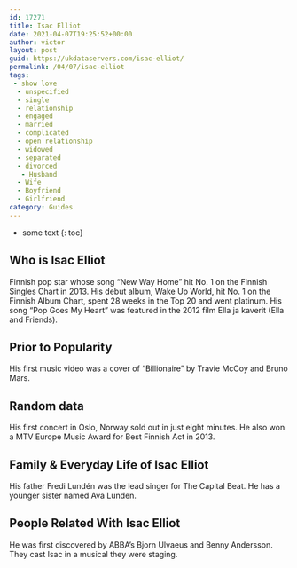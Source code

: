 ```yaml
---
id: 17271
title: Isac Elliot
date: 2021-04-07T19:25:52+00:00
author: victor
layout: post
guid: https://ukdataservers.com/isac-elliot/
permalink: /04/07/isac-elliot
tags:
 - show love
  - unspecified
  - single
  - relationship
  - engaged
  - married
  - complicated
  - open relationship
  - widowed
  - separated
  - divorced
   - Husband
  - Wife
  - Boyfriend
  - Girlfriend
category: Guides
---
```


* some text
{: toc}


## Who is Isac Elliot



Finnish pop star whose song &#8220;New Way Home&#8221; hit No. 1 on the Finnish Singles Chart in 2013. His debut album, Wake Up World, hit No. 1 on the Finnish Album Chart, spent 28 weeks in the Top 20 and went platinum. His song &#8220;Pop Goes My Heart&#8221; was featured in the 2012 film Ella ja kaverit (Ella and Friends). 

                
                
                
## Prior to Popularity



His first music video was a cover of &#8220;Billionaire&#8221; by Travie McCoy and Bruno Mars. 

                
                
                
## Random data



His first concert in Oslo, Norway sold out in just eight minutes. He also won a MTV Europe Music Award for Best Finnish Act in 2013. 

                
                
                
## Family & Everyday Life of Isac Elliot



His father Fredi Lundén was the lead singer for The Capital Beat. He has a younger sister named Ava Lunden.

                
                
                
## People Related With Isac Elliot



He was first discovered by ABBA&#8217;s Bjorn Ulvaeus and Benny Andersson. They cast Isac in a musical they were staging.

                
              
            
          
          
          